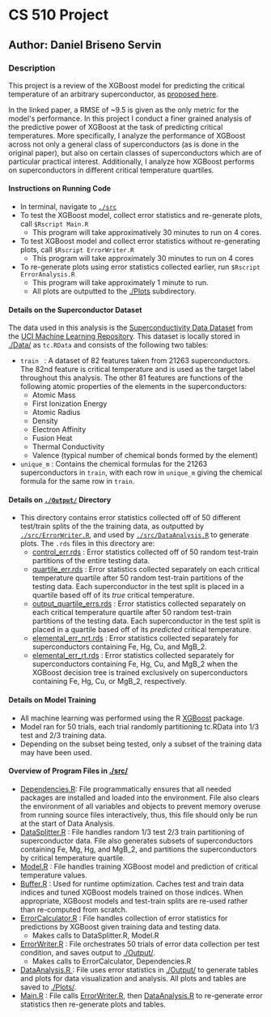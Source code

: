 # CS 510 Project #
## Author: Daniel Briseno Servin ###
### Description ###

This project is a review of the XGBoost model for predicting the critical temperature of an arbitrary superconductor, as [proposed here](https://linkinghub.elsevier.com/retrieve/pii/S0927025618304877). 

In the linked paper, a RMSE of ~9.5 is given as the only metric for the model's performance. In this project I conduct a finer grained analysis of the predictive power of XGBoost at the task of predicting critical temperatures. More specifically, I analyze the performance of XGBoost across not only a general class of superconductors (as is done in the original paper), but also on certain classes of superconductors which are of particular practical interest. Additionally, I analyze how XGBoost performs on superconductors in different critical temperature quartiles.

#### Instructions on Running Code ####
- In terminal, navigate to [`./src`](./src)
- To test the XGBoost model, collect error statistics and re-generate plots, call `$Rscript Main.R`
  - This program will take approximatively 30 minutes to run on 4 cores.
- To test XGBoost model and collect error statistics without re-generating plots, call `$Rscript ErrorWriter.R`
  - This program will take approximately 30 minutes to run on 4 cores
- To re-generate plots using error statistics collected earlier, run `$Rscript ErrorAnalysis.R`
  - This program will take approximately 1 minute to run.	
  - All plots are outputted to the [./Plots](./Plots) subdirectory.

#### Details on the Superconductor Dataset ####

The data used in this analysis is the [Superconductivity Data Dataset](https://archive.ics.uci.edu/ml/datasets/Superconductivty+Data) from the [UCI Machine Learning Repository](https://archive.ics.uci.edu/ml/index.php). This dataset is locally stored in [./Data/](./Data) as `tc.RData`  and consists of the following two tables:

- `train ` : A dataset of 82 features taken from 21263 superconductors. The 82nd feature is critical temperature and is used as the target label throughout this analysis. The other 81 features are functions of the following atomic properties of the elements in the superconductors:
  - Atomic Mass
  - First Ionization Energy
  - Atomic Radius
  - Density
  - Electron Affinity
  - Fusion Heat
  - Thermal Conductivity
  - Valence (typical number of chemical bonds formed by the element)
- `unique_m` : Contains the chemical formulas for the 21263 superconductors in `train`, with each row in `unique_m` giving the chemical formula for the same row in `train`.

#### Details on [`./Output/`](./Output/) Directory

- This directory contains error statistics collected off of 50 different test/train splits of the the training data, as outputted by [`./src/ErrorWriter.R`](./src/ErrorWriter.R), and used by [`./src/DataAnalysis.R`](./src/DataAnalysis.R) to generate plots. The `.rds` files in this directory are:
  - [control_err.rds](./Output/control_err.rds) : Error statistics collected off of 50 random test-train partitions of the entire testing data.
  - [quartile_err.rds](./Output/quartile_err.rds) : Error statistics collected separately on each critical temperature quartile after 50 random test-train partitions of the testing data. Each superconductor in the test split is placed in a quartile based off of its _true_ critical temperature.
  - [output_quartile_errs.rds](./Output/output_quartile_errs.rds) : Error statistics collected separately on each critical temperature quartile after 50 random test-train partitions of the testing data. Each superconductor in the test split is placed in a quartile based off of its _predicted_ critical temperature.
  - [elemental_err_nrt.rds](./Output/elemental_err_nrt.rds) : Error statistics collected separately for superconductors containing Fe, Hg, Cu, and MgB_2.
  - [elemental_err_rt.rds](./Output/elemental_err_rt.rds) : Error statistics collected separately for superconductors containing Fe, Hg, Cu, and MgB_2 when the XGBoost decision tree is trained exclusively on superconductors containing Fe, Hg, Cu, or MgB_2, respectively.

#### Details on Model Training ###
- All machine learning was performed using the R [XGBoost](https://cran.r-project.org/web/packages/xgboost/index.html) package. 
- Model ran for 50 trials, each trial randomly partitioning tc.RData into 1/3 test and 2/3 training data.
- Depending on the subset being tested, only a subset of the training data may have been used.

#### Overview of Program Files in [./src/](./src) #####
- [Dependencies.R](./src/Dependencies.R): File programmatically ensures that all needed packages are installed and loaded into the environment. File also clears the environment of all variables and objects to prevent memory overuse from running source files interactively, thus, this file should only be run at the start of Data Analysis.
- [DataSplitter.R](./src/DataSplitter.R) : File handles random 1/3 test 2/3 train partitioning of superconductor data. File also generates subsets of superconductors containing Fe, Mg, Hg, and MgB_2, and partitions the superconductors by critical temperature quartile.
- [Model.R](Model.R) : File handles training XGBoost model and prediction of critical temperature values.
- [Buffer.R](./src/Buffer.R) : Used for runtime optimization. Caches test and train data indices and tuned XGBoost models trained on those indices. When appropriate, XGBoost models and test-train splits are re-used rather than re-computed from scratch.
- [ErrorCalculator.R](./src/ErrorCalculator.R) : File handles collection of error statistics for predictions by XGBoost given training data and testing data.
  - Makes calls to DataSplitter.R, Model.R
- [ErrorWriter.R](./src/ErrorWriter.R) : File orchestrates 50 trials of error data collection per test condition, and saves output to [./Output/](./Output).
  - Makes calls to ErrorCalculator, Dependencies.R
- [DataAnalysis.R ](./src/DataAnalysis.R) : File uses error statistics in [./Output/](./Output) to generate tables and plots for data visualization and analysis. All plots and tables are saved to [./Plots/](./Plots).
- [Main.R](./src/Main.R) : File calls [ErrorWriter.R](./src/ErrorWriter.R), then [DataAnalysis.R](./src/DataAnalysis.R) to re-generate error statistics then re-generate plots and tables.

